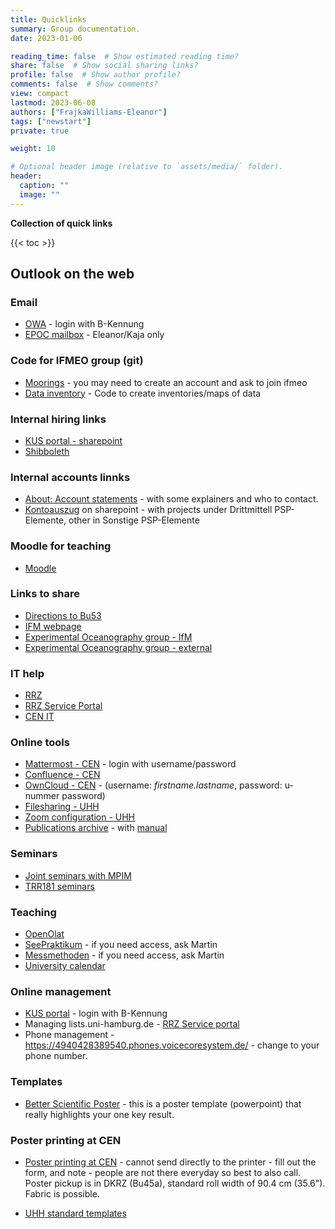 ```yaml
---
title: Quicklinks
summary: Group documentation.
date: 2023-01-06

reading_time: false  # Show estimated reading time?
share: false  # Show social sharing links?
profile: false  # Show author profile?
comments: false  # Show comments?
view: compact
lastmod: 2023-06-08
authors: ["FrajkaWilliams-Eleanor"]
tags: ["newstart"]
private: true

weight: 10

# Optional header image (relative to `assets/media/` folder).
header:
  caption: ""
  image: ""
---
```



**Collection of quick links**

{{< toc >}}



## Outlook on the web


### Email
- [OWA](https://exchange.uni-hamburg.de/owa) - login with B-Kennung
- [EPOC mailbox](https://exchange.uni-hamburg.de/owa/epoc-admin@uni-hamburg.de) - Eleanor/Kaja only

### Code for IFMEO group (git)
- [Moorings](https://gitlab.rrz.uni-hamburg.de/ifmeo/moorings) - you may need to create an account and ask to join ifmeo
- [Data inventory](https://gitlab.rrz.uni-hamburg.de/ifmeo/inventory) - Code to create inventories/maps of data


### Internal hiring links
- [KUS portal - sharepoint](https://sharepoint.uni-hamburg.de/anwendungen/personal/SitePages/Stellenbesetzungsanträge.aspx)
- [Shibboleth](http://shibboleth.b-ite.com)

### Internal accounts linnks
- [About: Account statements](https://www.kus.uni-hamburg.de/en/themen/geld-und-konto/kontoauszug/informationen-kontoauszug.html) - with some explainers and who to contact.
- [Kontoauszug](https://sharepoint.uni-hamburg.de/anwendungen/sap-berichtswesen/SitePages/Homepage.aspx) on sharepoint - with projects under Drittmittell PSP-Elemente, other in Sonstige PSP-Elemente

### Moodle for teaching
- [Moodle](https://lernen.min.uni-hamburg.de/my/)

### Links to share
- [Directions to Bu53](https://www.ifm.uni-hamburg.de/en/institute/contact-map.html) 
- [IFM webpage](https://www.ifm.uni-hamburg.de/en/institute.html)
- [Experimental Oceanography group - IfM](https://www.ifm.uni-hamburg.de/en/workareas/experimental.html)
- [Experimental Oceanography group - external](https://www.ifm.uni-hamburg.de/en/workareas/experimental.html)

### IT help
- [RRZ](https://www.rrz.uni-hamburg.de)
- [RRZ Service Portal](https://rrz-serviceportal.uni-hamburg.de)
- [CEN IT](https://www.cen.uni-hamburg.de/en/facilities/cen-it.html)

### Online tools
- [Mattermost - CEN](https://mattermost.cen.uni-hamburg.de/) - login with username/password
- [Confluence - CEN](https://collaboration.cen.uni-hamburg.de/) 
- [OwnCloud - CEN](https://owncloud.cen.uni-hamburg.de/) - (username: *firstname.lastname*, password: u-nummer password)
- [Filesharing - UHH](https://uhhshare.uni-hamburg.de/filr/login)
- [Zoom configuration - UHH](https://uni-hamburg.zoom.us)
- [Publications archive](https://www.edit.fis.uni-hamburg.de/) - with [manual](https://www.fdm.uni-hamburg.de/fis/manual-cris-uhh.pdf)

### Seminars
- [Joint seminars with MPIM](https://mpimet.mpg.de/en/communication/seminars)
- [TRR181 seminars](https://www.trr-energytransfers.de/events)

### Teaching
- [OpenOlat](https://www.openolat.uni-hamburg.de/dmz/)
- [SeePraktikum](https://wiki.cen.uni-hamburg.de/ifm/SeePrakt) - if you need access, ask Martin
- [Messmethoden](https://wiki.cen.uni-hamburg.de/ifm/MessFern_V) - if you need access, ask Martin
- [University calendar](https://www.uni-hamburg.de/en/campuscenter/studienorganisation/studienverlauf/semestertermine.html)


### Online management
- [KUS portal](https://www.kus.uni-hamburg.de/) - login with B-Kennung
- Managing lists.uni-hamburg.de - [RRZ Service portal](https://rrz-serviceportal.uni-hamburg.de)
- Phone management - https://4940428389540.phones.voicecoresystem.de/ - change to your phone number.


### Templates

- [Better Scientific Poster](https://osf.io/ef53g/) - this is a poster template (powerpoint) that really highlights your one key result.  

### Poster printing at CEN

- [Poster printing at CEN](https://www.cen.uni-hamburg.de/en/facilities/cen-it/printing/poster.html) - cannot send directly to the printer - fill out the form, and note - people are not there everyday so best to also call.  Poster pickup is in DKRZ (Bu45a), standard roll width of 90.4 cm (35.6").  Fabric is possible.  

- [UHH standard templates](https://www.kus.uni-hamburg.de/themen/oeffentlichkeitsarbeit/corporate-design/vorlagen/plakate.html)